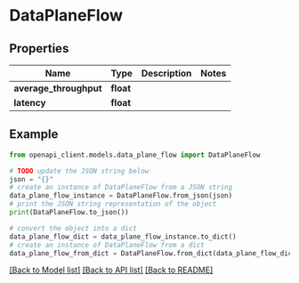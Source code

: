# DataPlaneFlow


## Properties

Name | Type | Description | Notes
------------ | ------------- | ------------- | -------------
**average_throughput** | **float** |  | 
**latency** | **float** |  | 

## Example

```python
from openapi_client.models.data_plane_flow import DataPlaneFlow

# TODO update the JSON string below
json = "{}"
# create an instance of DataPlaneFlow from a JSON string
data_plane_flow_instance = DataPlaneFlow.from_json(json)
# print the JSON string representation of the object
print(DataPlaneFlow.to_json())

# convert the object into a dict
data_plane_flow_dict = data_plane_flow_instance.to_dict()
# create an instance of DataPlaneFlow from a dict
data_plane_flow_from_dict = DataPlaneFlow.from_dict(data_plane_flow_dict)
```
[[Back to Model list]](../README.md#documentation-for-models) [[Back to API list]](../README.md#documentation-for-api-endpoints) [[Back to README]](../README.md)


